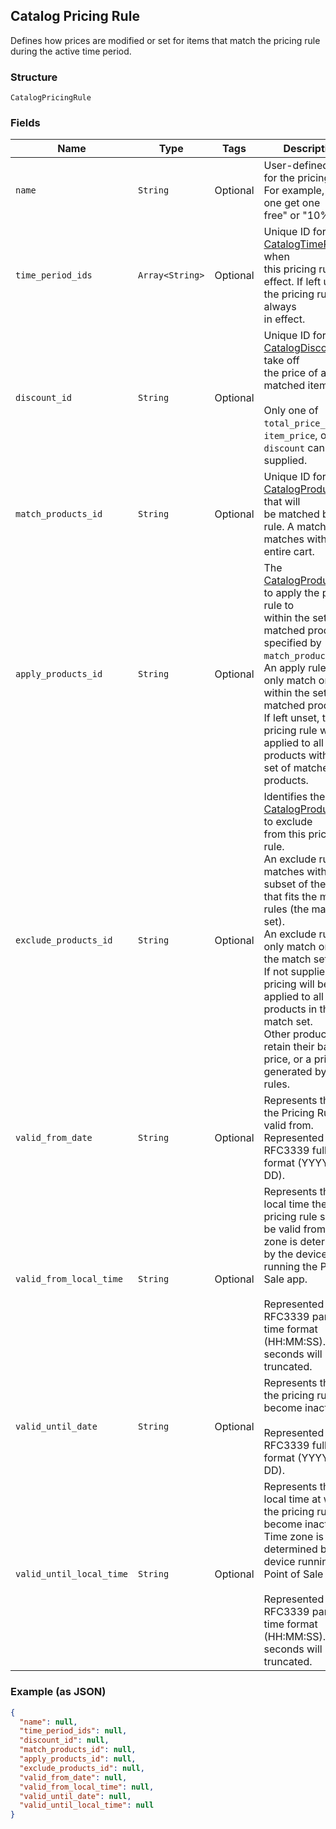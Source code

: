 ## Catalog Pricing Rule

Defines how prices are modified or set for items that match the pricing rule
during the active time period.

### Structure

`CatalogPricingRule`

### Fields

| Name | Type | Tags | Description |
|  --- | --- | --- | --- |
| `name` | `String` | Optional | User-defined name for the pricing rule. For example, "Buy one get one<br>free" or "10% off". |
| `time_period_ids` | `Array<String>` | Optional | Unique ID for the [CatalogTimePeriod](./models/catalog-time-period.md)s when<br>this pricing rule is in effect. If left unset, the pricing rule is always<br>in effect. |
| `discount_id` | `String` | Optional | Unique ID for the [CatalogDiscount](./models/catalog-discount.md) to take off<br>the price of all matched items.<br><br>Only one of `total_price_money`, `item_price`, or `discount` can be supplied. |
| `match_products_id` | `String` | Optional | Unique ID for the [CatalogProductSet](./models/catalog-product-set.md) that will<br>be matched by this rule. A match rule matches within the entire cart. |
| `apply_products_id` | `String` | Optional | The [CatalogProductSet](./models/catalog-product-set.md) to apply the pricing rule to<br>within the set of matched products specified by `match_products_id`.<br>An apply rule can only match once within the set of matched products.<br>If left unset, the pricing rule will be applied to all products within the<br>set of matched products. |
| `exclude_products_id` | `String` | Optional | Identifies the [CatalogProductSet](./models/catalog-product-set.md) to exclude<br>from this pricing rule.<br>An exclude rule matches within the subset of the cart that fits the match rules (the match set).<br>An exclude rule can only match once in the match set.<br>If not supplied, the pricing will be applied to all products in the match set.<br>Other products retain their base price, or a price generated by other rules. |
| `valid_from_date` | `String` | Optional | Represents the date the Pricing Rule is valid from. Represented in<br>RFC3339 full-date format (YYYY-MM-DD). |
| `valid_from_local_time` | `String` | Optional | Represents the local time the pricing rule should be valid from. Time<br>zone is determined by the device running the Point of Sale app.<br><br>Represented in RFC3339 partial-time format (HH:MM:SS). Partial seconds will be truncated. |
| `valid_until_date` | `String` | Optional | Represents the date the pricing rule will become inactive.<br><br>Represented in RFC3339 full-date format (YYYY-MM-DD). |
| `valid_until_local_time` | `String` | Optional | Represents the local time at which the pricing rule will become inactive.<br>Time zone is determined by the device running the Point of Sale app.<br><br>Represented in RFC3339 partial-time format<br>(HH:MM:SS). Partial seconds will be truncated. |

### Example (as JSON)

```json
{
  "name": null,
  "time_period_ids": null,
  "discount_id": null,
  "match_products_id": null,
  "apply_products_id": null,
  "exclude_products_id": null,
  "valid_from_date": null,
  "valid_from_local_time": null,
  "valid_until_date": null,
  "valid_until_local_time": null
}
```

